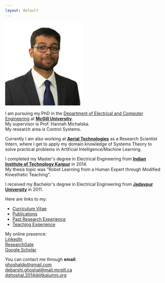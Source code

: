 ```yaml
---
layout: default
---
```


<img src="/images/DPG_foreground.png"
     alt=""
     width="50%">

I am pursuing my PhD in the [Department of Electrical and Computer Engineering](https://www.mcgill.ca/ece/) at [**McGill University**](https://www.mcgill.ca/).  
My supervisor is Prof. Hannah Michalska.  
My research area is Control Systems.

Currently I am also working at [**Aerial Technologies**](https://www.aerial.ai) as a Research Scientist Intern, where I get to apply my domain knowledge of Systems Theory to solve practical problems in Artificial Intelligence/Machine Learning.

I completed my Master's degree in Electrical Engineering from [**Indian Institute of Technology Kanpur**](https://www.iitk.ac.in/) in 2014.  
My thesis topic was “Robot Learning from a Human Expert through Modified Kinesthetic Teaching”.

I received my Bachelor's degree in Electrical Engineering from [**Jadavpur University**](http://www.jaduniv.edu.in/) in 2011.

Here are links to my:  
* [Curriculum Vitae](/docs/dpg_cv.pdf)  
* [Publications](publications)  
* [Past Research Experience](past-research-exp)
* [Teaching Experience](teaching-exp)

My online presence:  
[LinkedIn](https://www.linkedin.com/in/debarshi-patanjali-ghoshal-21840a22)  
[ResearchGate](https://www.researchgate.net/profile/Debarshi_Ghoshal)  
[Google Scholar](https://scholar.google.com/citations?user=p5brCxoAAAAJ)

You can contact me through **email**:  
ghoshaldp@gmail.com  
debarshi.ghoshal@mail.mcgill.ca  
dghoshal.2014@iitkalumni.org  
